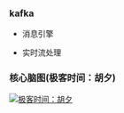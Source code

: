 ### kafka

- 消息引擎

- 实时流处理

### 核心脑图(极客时间：胡夕)

[![极客时间：胡夕](https://s3.ax1x.com/2020/12/24/r2ZZrR.jpg)](极客时间：胡夕)